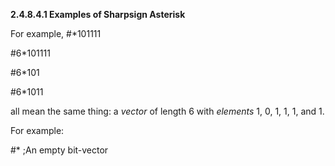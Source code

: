 **2.4.8.4.1 Examples of Sharpsign Asterisk** 

For example, #\*101111 

#6\*101111 

#6\*101 

#6\*1011 

all mean the same thing: a *vector* of length 6 with *elements* 1, 0, 1, 1, 1, and 1. 

For example: 

#\* ;An empty bit-vector  



